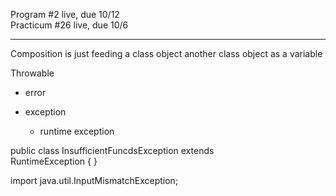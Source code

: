 Program #2 live, due 10/12  
Practicum #26 live, due 10/6
 
-------------------------------------------------------------------------------------------------------------------------------
 
Composition is just feeding a class object another class object as a variable
 
Throwable

- error
- exception
    
    - runtime exception
 
public class InsufficientFuncdsException extends  
RuntimeException { }
 
import java.util.InputMismatchException;